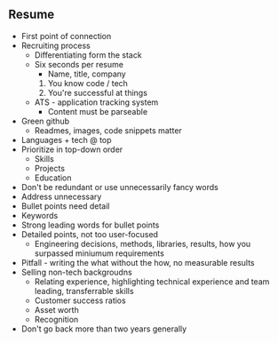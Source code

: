 ## Resume 

- First point of connection  
- Recruiting process 
  - Differentiating form the stack 
  - Six seconds per resume 
    - Name, title, company 
    1) You know code / tech 
    2) You're successful at things 
  - ATS - application tracking system 
    - Content must be parseable 
- Green github 
  - Readmes, images, code snippets matter 
- Languages + tech @ top 
- Prioritize in top-down order 
  - Skills 
  - Projects 
  - Education 
- Don't be redundant or use unnecessarily fancy words 
- Address unnecessary 
- Bullet points need detail
- Keywords 
- Strong leading words for bullet points 
- Detailed points, not too user-focused 
  - Engineering decisions, methods, libraries, results, how you surpassed miniumum requirements 
- Pitfall - writing the what without the how, no measurable results 
- Selling non-tech backgroudns 
  - Relating experience, highlighting technical experience and team leading, transferrable skills 
  - Customer success ratios 
  - Asset worth 
  - Recognition 
- Don't go back more than two years generally 
  